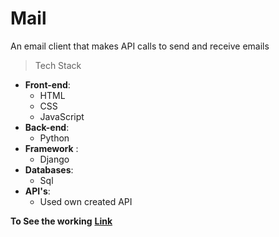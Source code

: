 # Mail
An email client that makes API calls to send and receive emails


>Tech Stack
- **Front-end**: 
  - HTML
  - CSS
  - JavaScript
- **Back-end**:
  - Python
- **Framework** :
  - Django
- **Databases**: 
  - Sql
- **API's**:
  - Used own created API

**To See the working** **[Link](https://youtu.be/X4JWMagwNgc)**
